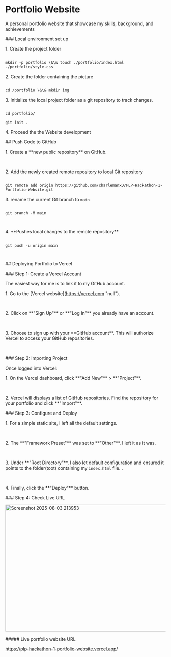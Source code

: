 # Portfolio Website



A personal portfolio website that showcase my skills, background, and achievements



\### Local environment set up



1\. Create the project folder 

```git

mkdir -p portfolio \&\& touch ./portfolio/index.html ./portfolio/style.css

```



2\. Create the folder containing the picture

```linux

cd /portfolio \&\& mkdir img

```



3\. Initialize the local  project folder as a git repository to track changes.



```git

cd portfolio/

git init .

```



4\. Proceed the the Website development

\## Push Code to GitHub



1\. Create a \*\*new public repository\*\* on GitHub.

&nbsp;   

2\. Add the newly created remote repository to local Git repository 

```git 

git remote add origin https://github.com/charlemanxD/PLP-Hackathon-1-Portfolio-Website.git

```



3\. rename the current Git branch to `main`



```git

git branch -M main



```



4\. \*\*Pushes local changes to the remote repository\*\*



```git

git push -u origin main



```

\## Deploying Portfolio to Vercel



\### Step 1: Create a Vercel Account



The easiest way for  me is to link it to my GitHub account.



1\. Go to the \[Vercel website](https://vercel.com "null").

&nbsp;   

2\. Click on \*\*"Sign Up"\*\* or \*\*"Log In"\*\* you already have an account.

&nbsp;   

3\. Choose to sign up with your \*\*GitHub account\*\*. This will authorize Vercel to access your GitHub repositories.

&nbsp;   

\### Step 2: Importing Project



Once logged into Vercel:



1\. On the Vercel dashboard, click \*\*"Add New"\*\* > \*\*"Project"\*\*.

&nbsp;   

2\. Vercel will displays a list of GitHub repositories. Find the repository for your portfolio and click \*\*"Import"\*\*.



\### Step 3: Configure and Deploy



1\.  For a simple static site, I left all the default settings.

&nbsp;   

2\. The \*\*"Framework Preset"\*\* was set to \*\*"Other"\*\*. I left it as it was.

&nbsp;   

3\. Under \*\*"Root Directory"\*\*, I also let default configuration and ensured it points to the folder(toot) containing my `index.html` file. .

&nbsp;   

4\. Finally, click the \*\*"Deploy"\*\* button.



\### 
Step 4: Check Live URL

<img width="1084" height="398" alt="Screenshot 2025-08-03 213953" src="https://github.com/user-attachments/assets/2e926a08-2fee-4e6b-944f-9e2887c9bf1a" />

\##### Live portfolio website URL

https://plp-hackathon-1-portfolio-website.vercel.app/

